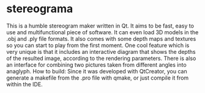 # stereograma
This is a humble stereogram maker written in Qt. It aims to be fast, easy to use and multifunctional piece of software. It can even load 3D models in the .obj and .ply file formats. It also comes with some depth maps and textures so you can start to play from the first moment. One cool feature which is very unique is that it includes an interactive diagram that shows the depths of the resulted image, according to the rendering parameters.
There is also an interface for combining two pictures taken from different angles into anaglyph.
How to build:
Since it was developed with QtCreator, you can generate a makefile from the .pro file with qmake, or just compile it from within the IDE.
